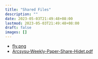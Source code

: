 ```yaml
---
title: "Shared Files"
description: ""
date: 2023-05-03T21:49:48+08:00
lastmod: 2023-05-03T21:49:48+08:00
draft: false
images: []
---
```



<ul align="left">
  <li><a href="fly.png">fly.png</a></li>
  <li><a href="Arcsysu-Weekly-Paper-Share-Hidet.pdf">Arcsysu-Weekly-Paper-Share-Hidet.pdf</a></li>
<ul>

<br><br><br>
